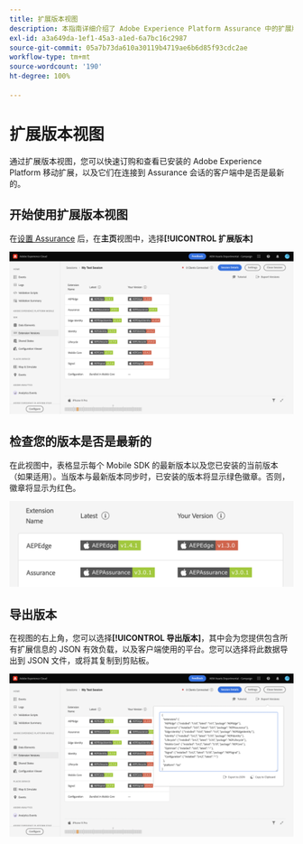 ```yaml
---
title: 扩展版本视图
description: 本指南详细介绍了 Adobe Experience Platform Assurance 中的扩展版本视图的信息。
exl-id: a3a649da-1ef1-45a3-a1ed-6a7bc16c2987
source-git-commit: 05a7b73da610a30119b4719ae6b6d85f93cdc2ae
workflow-type: tm+mt
source-wordcount: '190'
ht-degree: 100%

---
```


# 扩展版本视图

通过扩展版本视图，您可以快速订购和查看已安装的 Adobe Experience Platform 移动扩展，以及它们在连接到 Assurance 会话的客户端中是否是最新的。

## 开始使用扩展版本视图

在[设置 Assurance](../tutorials/implement-assurance.md) 后，在&#x200B;**主页**&#x200B;视图中，选择&#x200B;**[!UICONTROL 扩展版本]**

![扩展版本](./images/versions/versions-extension.png)

## 检查您的版本是否是最新的

在此视图中，表格显示每个 Mobile SDK 的最新版本以及您已安装的当前版本（如果适用）。当版本与最新版本同步时，已安装的版本将显示绿色徽章。否则，徽章将显示为红色。

![扩展版本比较](./images/versions/versions-extension-version.png)

## 导出版本

在视图的右上角，您可以选择&#x200B;**[!UICONTROL 导出版本]**，其中会为您提供包含所有扩展信息的 JSON 有效负载，以及客户端使用的平台。您可以选择将此数据导出到 JSON 文件，或将其复制到剪贴板。

![扩展版本导出](./images/versions/versions-extension-export.png)
